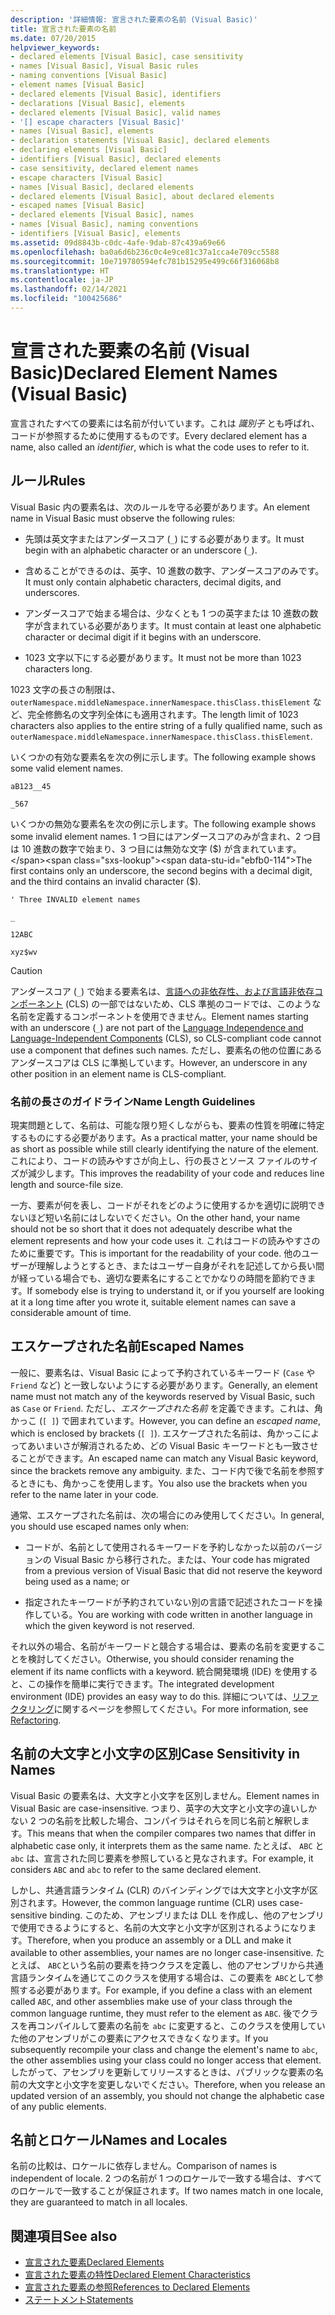```yaml
---
description: '詳細情報: 宣言された要素の名前 (Visual Basic)'
title: 宣言された要素の名前
ms.date: 07/20/2015
helpviewer_keywords:
- declared elements [Visual Basic], case sensitivity
- names [Visual Basic], Visual Basic rules
- naming conventions [Visual Basic]
- element names [Visual Basic]
- declared elements [Visual Basic], identifiers
- declarations [Visual Basic], elements
- declared elements [Visual Basic], valid names
- '[] escape characters [Visual Basic]'
- names [Visual Basic], elements
- declaration statements [Visual Basic], declared elements
- declaring elements [Visual Basic]
- identifiers [Visual Basic], declared elements
- case sensitivity, declared element names
- escape characters [Visual Basic]
- names [Visual Basic], declared elements
- declared elements [Visual Basic], about declared elements
- escaped names [Visual Basic]
- declared elements [Visual Basic], names
- names [Visual Basic], naming conventions
- identifiers [Visual Basic], elements
ms.assetid: 09d8843b-c0dc-4afe-9dab-87c439a69e66
ms.openlocfilehash: ba0a6d6b236c0c4e9ce81c37a1cca4e709cc5588
ms.sourcegitcommit: 10e719780594efc781b15295e499c66f316068b8
ms.translationtype: HT
ms.contentlocale: ja-JP
ms.lasthandoff: 02/14/2021
ms.locfileid: "100425686"
---
```

# <a name="declared-element-names-visual-basic"></a><span data-ttu-id="ebfb0-103">宣言された要素の名前 (Visual Basic)</span><span class="sxs-lookup"><span data-stu-id="ebfb0-103">Declared Element Names (Visual Basic)</span></span>

<span data-ttu-id="ebfb0-104">宣言されたすべての要素には名前が付いています。これは *識別子* とも呼ばれ、コードが参照するために使用するものです。</span><span class="sxs-lookup"><span data-stu-id="ebfb0-104">Every declared element has a name, also called an *identifier*, which is what the code uses to refer to it.</span></span>  
  
## <a name="rules"></a><span data-ttu-id="ebfb0-105">ルール</span><span class="sxs-lookup"><span data-stu-id="ebfb0-105">Rules</span></span>  

 <span data-ttu-id="ebfb0-106">Visual Basic 内の要素名は、次のルールを守る必要があります。</span><span class="sxs-lookup"><span data-stu-id="ebfb0-106">An element name in Visual Basic must observe the following rules:</span></span>  
  
- <span data-ttu-id="ebfb0-107">先頭は英文字またはアンダースコア (`_`) にする必要があります。</span><span class="sxs-lookup"><span data-stu-id="ebfb0-107">It must begin with an alphabetic character or an underscore (`_`).</span></span>  
  
- <span data-ttu-id="ebfb0-108">含めることができるのは、英字、10 進数の数字、アンダースコアのみです。</span><span class="sxs-lookup"><span data-stu-id="ebfb0-108">It must only contain alphabetic characters, decimal digits, and underscores.</span></span>  
  
- <span data-ttu-id="ebfb0-109">アンダースコアで始まる場合は、少なくとも 1 つの英字または 10 進数の数字が含まれている必要があります。</span><span class="sxs-lookup"><span data-stu-id="ebfb0-109">It must contain at least one alphabetic character or decimal digit if it begins with an underscore.</span></span>  
  
- <span data-ttu-id="ebfb0-110">1023 文字以下にする必要があります。</span><span class="sxs-lookup"><span data-stu-id="ebfb0-110">It must not be more than 1023 characters long.</span></span>  
  
 <span data-ttu-id="ebfb0-111">1023 文字の長さの制限は、`outerNamespace.middleNamespace.innerNamespace.thisClass.thisElement` など、完全修飾名の文字列全体にも適用されます。</span><span class="sxs-lookup"><span data-stu-id="ebfb0-111">The length limit of 1023 characters also applies to the entire string of a fully qualified name, such as `outerNamespace.middleNamespace.innerNamespace.thisClass.thisElement`.</span></span>  
  
 <span data-ttu-id="ebfb0-112">いくつかの有効な要素名を次の例に示します。</span><span class="sxs-lookup"><span data-stu-id="ebfb0-112">The following example shows some valid element names.</span></span>  
  
 `aB123__45`  
  
 `_567`  
  
 <span data-ttu-id="ebfb0-113">いくつかの無効な要素名を次の例に示します。</span><span class="sxs-lookup"><span data-stu-id="ebfb0-113">The following example shows some invalid element names.</span></span> <span data-ttu-id="ebfb0-114">1 つ目にはアンダースコアのみが含まれ、2 つ目は 10 進数の数字で始まり、3 つ目には無効な文字 ($) が含まれています。</span><span class="sxs-lookup"><span data-stu-id="ebfb0-114">The first contains only an underscore, the second begins with a decimal digit, and the third contains an invalid character ($).</span></span>  
  
 `' Three INVALID element names`  
  
 `_`  
  
 `12ABC`  
  
 `xyz$wv`  
  
> [!CAUTION]
> <span data-ttu-id="ebfb0-115">アンダースコア (`_`) で始まる要素名は、[言語への非依存性、および言語非依存コンポーネント](../../../../standard/language-independence-and-language-independent-components.md) (CLS) の一部ではないため、CLS 準拠のコードでは、このような名前を定義するコンポーネントを使用できません。</span><span class="sxs-lookup"><span data-stu-id="ebfb0-115">Element names starting with an underscore (`_`) are not part of the [Language Independence and Language-Independent Components](../../../../standard/language-independence-and-language-independent-components.md) (CLS), so CLS-compliant code cannot use a component that defines such names.</span></span> <span data-ttu-id="ebfb0-116">ただし、要素名の他の位置にあるアンダースコアは CLS に準拠しています。</span><span class="sxs-lookup"><span data-stu-id="ebfb0-116">However, an underscore in any other position in an element name is CLS-compliant.</span></span>  
  
### <a name="name-length-guidelines"></a><span data-ttu-id="ebfb0-117">名前の長さのガイドライン</span><span class="sxs-lookup"><span data-stu-id="ebfb0-117">Name Length Guidelines</span></span>  

 <span data-ttu-id="ebfb0-118">現実問題として、名前は、可能な限り短くしながらも、要素の性質を明確に特定するものにする必要があります。</span><span class="sxs-lookup"><span data-stu-id="ebfb0-118">As a practical matter, your name should be as short as possible while still clearly identifying the nature of the element.</span></span> <span data-ttu-id="ebfb0-119">これにより、コードの読みやすさが向上し、行の長さとソース ファイルのサイズが減少します。</span><span class="sxs-lookup"><span data-stu-id="ebfb0-119">This improves the readability of your code and reduces line length and source-file size.</span></span>  
  
 <span data-ttu-id="ebfb0-120">一方、要素が何を表し、コードがそれをどのように使用するかを適切に説明できないほど短い名前にはしないでください。</span><span class="sxs-lookup"><span data-stu-id="ebfb0-120">On the other hand, your name should not be so short that it does not adequately describe what the element represents and how your code uses it.</span></span> <span data-ttu-id="ebfb0-121">これはコードの読みやすさのために重要です。</span><span class="sxs-lookup"><span data-stu-id="ebfb0-121">This is important for the readability of your code.</span></span> <span data-ttu-id="ebfb0-122">他のユーザーが理解しようとするとき、またはユーザー自身がそれを記述してから長い間が経っている場合でも、適切な要素名にすることでかなりの時間を節約できます。</span><span class="sxs-lookup"><span data-stu-id="ebfb0-122">If somebody else is trying to understand it, or if you yourself are looking at it a long time after you wrote it, suitable element names can save a considerable amount of time.</span></span>  
  
## <a name="escaped-names"></a><span data-ttu-id="ebfb0-123">エスケープされた名前</span><span class="sxs-lookup"><span data-stu-id="ebfb0-123">Escaped Names</span></span>  

 <span data-ttu-id="ebfb0-124">一般に、要素名は、Visual Basic によって予約されているキーワード (`Case` や `Friend` など) と一致しないようにする必要があります。</span><span class="sxs-lookup"><span data-stu-id="ebfb0-124">Generally, an element name must not match any of the keywords reserved by Visual Basic, such as `Case` or `Friend`.</span></span> <span data-ttu-id="ebfb0-125">ただし、*エスケープされた名前* を定義できます。これは、角かっこ (`[ ]`) で囲まれています。</span><span class="sxs-lookup"><span data-stu-id="ebfb0-125">However, you can define an *escaped name*, which is enclosed by brackets (`[ ]`).</span></span> <span data-ttu-id="ebfb0-126">エスケープされた名前は、角かっこによってあいまいさが解消されるため、どの Visual Basic キーワードとも一致させることができます。</span><span class="sxs-lookup"><span data-stu-id="ebfb0-126">An escaped name can match any Visual Basic keyword, since the brackets remove any ambiguity.</span></span> <span data-ttu-id="ebfb0-127">また、コード内で後で名前を参照するときにも、角かっこを使用します。</span><span class="sxs-lookup"><span data-stu-id="ebfb0-127">You also use the brackets when you refer to the name later in your code.</span></span>  
  
 <span data-ttu-id="ebfb0-128">通常、エスケープされた名前は、次の場合にのみ使用してください。</span><span class="sxs-lookup"><span data-stu-id="ebfb0-128">In general, you should use escaped names only when:</span></span>  
  
- <span data-ttu-id="ebfb0-129">コードが、名前として使用されるキーワードを予約しなかった以前のバージョンの Visual Basic から移行された。または、</span><span class="sxs-lookup"><span data-stu-id="ebfb0-129">Your code has migrated from a previous version of Visual Basic that did not reserve the keyword being used as a name; or</span></span>  
  
- <span data-ttu-id="ebfb0-130">指定されたキーワードが予約されていない別の言語で記述されたコードを操作している。</span><span class="sxs-lookup"><span data-stu-id="ebfb0-130">You are working with code written in another language in which the given keyword is not reserved.</span></span>  
  
 <span data-ttu-id="ebfb0-131">それ以外の場合、名前がキーワードと競合する場合は、要素の名前を変更することを検討してください。</span><span class="sxs-lookup"><span data-stu-id="ebfb0-131">Otherwise, you should consider renaming the element if its name conflicts with a keyword.</span></span> <span data-ttu-id="ebfb0-132">統合開発環境 (IDE) を使用すると、この操作を簡単に実行できます。</span><span class="sxs-lookup"><span data-stu-id="ebfb0-132">The integrated development environment (IDE) provides an easy way to do this.</span></span> <span data-ttu-id="ebfb0-133">詳細については、[リファクタリング](/visualstudio/ide/refactoring-in-visual-studio)に関するページを参照してください。</span><span class="sxs-lookup"><span data-stu-id="ebfb0-133">For more information, see [Refactoring](/visualstudio/ide/refactoring-in-visual-studio).</span></span>  
  
## <a name="case-sensitivity-in-names"></a><span data-ttu-id="ebfb0-134">名前の大文字と小文字の区別</span><span class="sxs-lookup"><span data-stu-id="ebfb0-134">Case Sensitivity in Names</span></span>  

 <span data-ttu-id="ebfb0-135">Visual Basic の要素名は、大文字と小文字を区別しません。</span><span class="sxs-lookup"><span data-stu-id="ebfb0-135">Element names in Visual Basic are case-insensitive.</span></span> <span data-ttu-id="ebfb0-136">つまり、英字の大文字と小文字の違いしかない 2 つの名前を比較した場合、コンパイラはそれらを同じ名前と解釈します。</span><span class="sxs-lookup"><span data-stu-id="ebfb0-136">This means that when the compiler compares two names that differ in alphabetic case only, it interprets them as the same name.</span></span> <span data-ttu-id="ebfb0-137">たとえば、 `ABC` と `abc` は、宣言された同じ要素を参照していると見なされます。</span><span class="sxs-lookup"><span data-stu-id="ebfb0-137">For example, it considers `ABC` and `abc` to refer to the same declared element.</span></span>  
  
 <span data-ttu-id="ebfb0-138">しかし、共通言語ランタイム (CLR) のバインディングでは大文字と小文字が区別されます。</span><span class="sxs-lookup"><span data-stu-id="ebfb0-138">However, the common language runtime (CLR) uses case-sensitive binding.</span></span> <span data-ttu-id="ebfb0-139">このため、アセンブリまたは DLL を作成し、他のアセンブリで使用できるようにすると、名前の大文字と小文字が区別されるようになります。</span><span class="sxs-lookup"><span data-stu-id="ebfb0-139">Therefore, when you produce an assembly or a DLL and make it available to other assemblies, your names are no longer case-insensitive.</span></span> <span data-ttu-id="ebfb0-140">たとえば、 `ABC`という名前の要素を持つクラスを定義し、他のアセンブリから共通言語ランタイムを通じてこのクラスを使用する場合は、この要素を `ABC`として参照する必要があります。</span><span class="sxs-lookup"><span data-stu-id="ebfb0-140">For example, if you define a class with an element called `ABC`, and other assemblies make use of your class through the common language runtime, they must refer to the element as `ABC`.</span></span> <span data-ttu-id="ebfb0-141">後でクラスを再コンパイルして要素の名前を `abc` に変更すると、このクラスを使用していた他のアセンブリがこの要素にアクセスできなくなります。</span><span class="sxs-lookup"><span data-stu-id="ebfb0-141">If you subsequently recompile your class and change the element's name to `abc`, the other assemblies using your class could no longer access that element.</span></span> <span data-ttu-id="ebfb0-142">したがって、アセンブリを更新してリリースするときは、パブリックな要素の名前の大文字と小文字を変更しないでください。</span><span class="sxs-lookup"><span data-stu-id="ebfb0-142">Therefore, when you release an updated version of an assembly, you should not change the alphabetic case of any public elements.</span></span>  
  
## <a name="names-and-locales"></a><span data-ttu-id="ebfb0-143">名前とロケール</span><span class="sxs-lookup"><span data-stu-id="ebfb0-143">Names and Locales</span></span>  

 <span data-ttu-id="ebfb0-144">名前の比較は、ロケールに依存しません。</span><span class="sxs-lookup"><span data-stu-id="ebfb0-144">Comparison of names is independent of locale.</span></span> <span data-ttu-id="ebfb0-145">2 つの名前が 1 つのロケールで一致する場合は、すべてのロケールで一致することが保証されます。</span><span class="sxs-lookup"><span data-stu-id="ebfb0-145">If two names match in one locale, they are guaranteed to match in all locales.</span></span>  
  
## <a name="see-also"></a><span data-ttu-id="ebfb0-146">関連項目</span><span class="sxs-lookup"><span data-stu-id="ebfb0-146">See also</span></span>

- [<span data-ttu-id="ebfb0-147">宣言された要素</span><span class="sxs-lookup"><span data-stu-id="ebfb0-147">Declared Elements</span></span>](index.md)
- [<span data-ttu-id="ebfb0-148">宣言された要素の特性</span><span class="sxs-lookup"><span data-stu-id="ebfb0-148">Declared Element Characteristics</span></span>](declared-element-characteristics.md)
- [<span data-ttu-id="ebfb0-149">宣言された要素の参照</span><span class="sxs-lookup"><span data-stu-id="ebfb0-149">References to Declared Elements</span></span>](references-to-declared-elements.md)
- [<span data-ttu-id="ebfb0-150">ステートメント</span><span class="sxs-lookup"><span data-stu-id="ebfb0-150">Statements</span></span>](../../../language-reference/statements/index.md)
